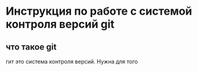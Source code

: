 # **Инструкция по работе с системой контроля версий git**
## что такое git 
гит это система контроля версий. Нужна для того 
